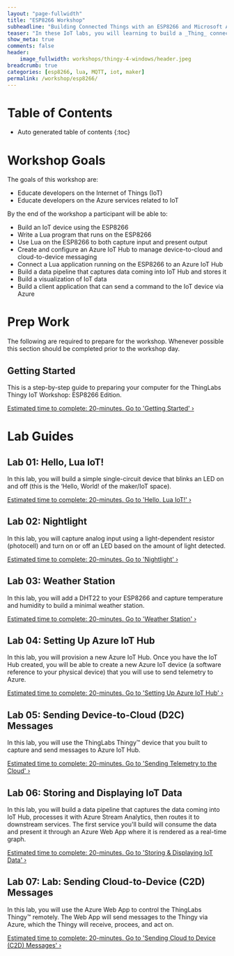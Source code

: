 ```yaml
---
layout: "page-fullwidth"
title: "ESP8266 Workshop"
subheadline: "Building Connected Things with an ESP8266 and Microsoft Azure"
teaser: "In these IoT labs, you will learning to build a _Thing_ connected to sensors and actuators. You will move on to connecting the Thing to the _Internet_. You will learn how to leverage the _Cloud_ (Microsoft Azure) to collect data and control devices and use advanced services like analytics and machine learning to discover insights using your Things."
show_meta: true
comments: false
header: 
    image_fullwidth: workshops/thingy-4-windows/header.jpeg
breadcrumb: true
categories: [esp8266, lua, MQTT, iot, maker]
permalink: /workshop/esp8266/
---
```


# Table of Contents
*  Auto generated table of contents
{:toc}

# Workshop Goals
The goals of this workshop are:

+ Educate developers on the Internet of Things (IoT)
+ Educate developers on the Azure services related to IoT

By the end of the workshop a participant will be able to:

+ Build an IoT device using the ESP8266
+ Write a Lua program that runs on the ESP8266
+ Use Lua on the ESP8266 to both capture input and present output
+ Create and configure an Azure IoT Hub to manage device-to-cloud and cloud-to-device messaging
+ Connect a Lua application running on the ESP8266 to an Azure IoT Hub
+ Build a data pipeline that captures data coming into IoT Hub and stores it
+ Build a visualization of IoT data
+ Build a client application that can send a command to the IoT device via Azure

# Prep Work
The following are required to prepare for the workshop. Whenever possible this section should be completed prior to the workshop day.

## Getting Started
This is a step-by-step guide to preparing your computer for the ThingLabs Thingy IoT Workshop: ESP8266 Edition.

<a class="radius button small" href="{{ site.url }}/workshop/esp8266/getting-started/">Estimated time to complete: 20-minutes. Go to  'Getting Started' ›</a>

# Lab Guides

## Lab 01: Hello, Lua IoT!
In this lab, you will build a simple single-circuit device that blinks an LED on and off (this is the ‘Hello, World! of the maker/IoT space).

<a class="radius button small" href="{{ site.url }}/workshop/esp8266/hello-lua-iot/">Estimated time to complete: 20-minutes. Go to  'Hello, Lua IoT!' ›</a>

## Lab 02: Nightlight
In this lab, you will capture analog input using a light-dependent resistor (photocell) and turn on or off an LED based on the amount of light detected. 

<a class="radius button small" href="{{ site.url }}/workshop/esp8266/nightlight/">Estimated time to complete: 20-minutes. Go to  'Nightlight' ›</a>

## Lab 03: Weather Station
In this lab, you will add a DHT22 to your ESP8266 and capture temperature and humidity to build a minimal weather station.

<a class="radius button small" href="{{ site.url }}/workshop/esp8266/weather/">Estimated time to complete: 20-minutes. Go to  'Weather Station' ›</a>

## Lab 04: Setting Up Azure IoT Hub
In this lab, you will provision a new Azure IoT Hub. Once you have the IoT Hub created, you will be able to create a new Azure IoT device (a software reference to your physical device) that you will use to send telemetry to Azure.

<a class="radius button small" href="{{ site.url }}/workshop/esp8266/setup-azure-iot-hub/">Estimated time to complete: 20-minutes. Go to  'Setting Up Azure IoT Hub' ›</a>

## Lab 05: Sending Device-to-Cloud (D2C) Messages
In this lab, you will use the ThingLabs Thingy&trade; device that you built to capture and send messages to Azure IoT Hub.

<a class="radius button small" href="{{ site.url }}/workshop/esp8266/sending-d2c-messages/">Estimated time to complete: 20-minutes. Go to  'Sending Telemetry to the Cloud' ›</a>

## Lab 06: Storing and Displaying IoT Data
In this lab, you will build a data pipeline that captures the data coming into IoT Hub, processes it with Azure Stream Analytics, then routes it to downstream services. The first service you'll build will consume the data and present it through an Azure Web App where it is rendered as a real-time graph.

<a class="radius button small" href="{{ site.url }}/workshop/esp8266/storing-displaying-data/">Estimated time to complete: 20-minutes. Go to  'Storing & Displaying IoT Data' ›</a>

## Lab 07: Lab: Sending Cloud-to-Device (C2D) Messages
In this lab, you will use the Azure Web App to control the ThingLabs Thingy&trade; remotely. The Web App will send messages to the Thingy via Azure, which the Thingy will receive, procees, and act on.

<a class="radius button small" href="{{ site.url }}/workshop/esp8266/sending-c2d-messages/">Estimated time to complete: 20-minutes. Go to  'Sending Cloud to Device (C2D) Messages' ›</a>

